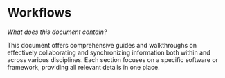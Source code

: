 # Workflows

*What does this document contain?*

This document offers comprehensive guides and walkthroughs on effectively collaborating and synchronizing information both within and across various disciplines. Each section focuses on a specific software or framework, providing all relevant details in one place.





